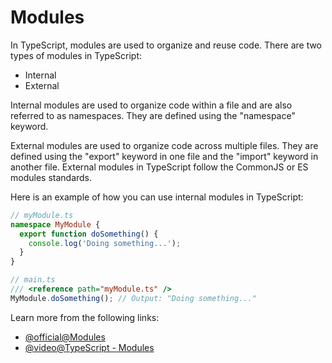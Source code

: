 # Modules

In TypeScript, modules are used to organize and reuse code. There are two types of modules in TypeScript:

- Internal
- External

Internal modules are used to organize code within a file and are also referred to as namespaces. They are defined using the "namespace" keyword.

External modules are used to organize code across multiple files. They are defined using the "export" keyword in one file and the "import" keyword in another file. External modules in TypeScript follow the CommonJS or ES modules standards.

Here is an example of how you can use internal modules in TypeScript:

```typescript
// myModule.ts
namespace MyModule {
  export function doSomething() {
    console.log('Doing something...');
  }
}

// main.ts
/// <reference path="myModule.ts" />
MyModule.doSomething(); // Output: "Doing something..."
```

Learn more from the following links:

- [@official@Modules](https://www.typescriptlang.org/docs/handbook/modules.html#handbook-content)
- [@video@TypeScript - Modules](https://www.youtube.com/watch?v=EpOPR03z4Vw)
